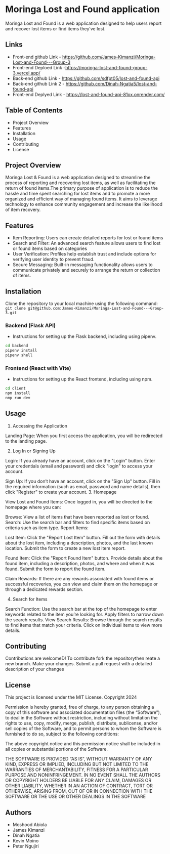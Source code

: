 # Moringa Lost and Found application

Moringa Lost and Found is a web application designed to help users report and recover lost items or find items they’ve lost.

## Links
 - Front-end github Link - https://github.com/James-Kimanzi/Moringa-Lost-and-Found---Group-3
 - Front-end Deploed Link -https://moringa-lost-and-found-group-3.vercel.app/
 - Back-end github Link - https://github.com/sdfpt05/lost-and-found-api
  - Back-end github Link 2 - https://github.com/Dinah-Ngatia5/lost-and-found-api
 - Front-end Deplyed Link - https://lost-and-found-api-81ox.onrender.com/

## Table of Contents

- Project Overview
- Features
- Installation
- Usage
- Contributing
- License

## Project Overview

Moringa Lost & Found is a web application designed to streamline the process of reporting and recovering lost items, as well as facilitating the return of found items.The primary purpose of application is to reduce the hassle and time spent searching for lost items and to promote a more organized and efficient way of managing found items. It aims to leverage technology to enhance community engagement and increase the likelihood of item recovery.

## Features

- Item Reporting: Users can create detailed reports for lost or found items
- Search and Filter: An advanced search feature allows users to find lost or found items based on categories
- User Verification: Profiles help establish trust and include options for verifying user identity to prevent fraud.
- Secure Messaging: Built-in messaging functionality allows users to communicate privately and securely to arrange the return or collection of items.

## Installation

Clone the repository to your local machine using the following command:
``
git clone git@github.com:James-Kimanzi/Moringa-Lost-and-Found---Group-3.git
``

### Backend (Flask API)

- Instructions for setting up the Flask backend, including using pipenv.

```bash
cd backend
pipenv install
pipenv shell
```

### Frontend (React with Vite)

- Instructions for setting up the React frontend, including using npm.

```bash
cd client
npm install
nmp run dev
```

## Usage

1. Accessing the Application

Landing Page: When you first access the application, you will be redirected to the landing page.

2. Log In or Signing Up

Login: If you already have an account, click on the "Login" button. Enter your credentials (email and password) and click "login" to access your account.  

Sign Up: If you don’t have an account, click on the "Sign Up" button. Fill in the required information (such as email, password and name details), then click "Register" to create your account.
3. Homepage

View Lost and Found Items: Once logged in, you will be directed to the homepage where you can:

Browse: View a list of items that have been reported as lost or found.
Search: Use the search bar and filters to find specific items based on criteria such as item type.
Report Items:

Lost Item: Click the "Report Lost Item" button. Fill out the form with details about the lost item, including a description, photos, and the last known location. Submit the form to create a new lost item report.

Found Item: Click the "Report Found Item" button. Provide details about the found item, including a description, photos, and where and when it was found. Submit the form to report the found item.

Claim Rewards: If there are any rewards associated with found items or successful recoveries, you can view and claim them on the homepage or through a dedicated rewards section.

4. Search for Items

Search Function: Use the search bar at the top of the homepage to enter keywords related to the item you’re looking for. Apply filters to narrow down the search results.
View Search Results: Browse through the search results to find items that match your criteria. Click on individual items to view more details.

## Contributing

Contributions are welcomeD! 
To contribute fork the repositorythen reate a new branch. Make your changes. Submit a pull request with a detailed description of your changes

## License
This project is licensed under the MIT License.
Copyright 2024

Permission is hereby granted, free of charge, to any person obtaining a copy of this software and associated documentation files (the “Software”), to deal in the Software without restriction, including without limitation the rights to use, copy, modify, merge, publish, distribute, sublicense, and/or sell copies of the Software, and to permit persons to whom the Software is furnished to do so, subject to the following conditions:

The above copyright notice and this permission notice shall be included in all copies or substantial portions of the Software.

THE SOFTWARE IS PROVIDED “AS IS”, WITHOUT WARRANTY OF ANY KIND, EXPRESS OR IMPLIED, INCLUDING BUT NOT LIMITED TO THE WARRANTIES OF MERCHANTABILITY, FITNESS FOR A PARTICULAR PURPOSE AND NONINFRINGEMENT. IN NO EVENT SHALL THE AUTHORS OR COPYRIGHT HOLDERS BE LIABLE FOR ANY CLAIM, DAMAGES OR OTHER LIABILITY, WHETHER IN AN ACTION OF CONTRACT, TORT OR OTHERWISE, ARISING FROM, OUT OF OR IN CONNECTION WITH THE SOFTWARE OR THE USE OR OTHER DEALINGS IN THE SOFTWARE

## Authors

- Moshood Abiola
- James Kimanzi
- Dinah Ngatia
- Kevin Moino
- Peter Ngujiri
